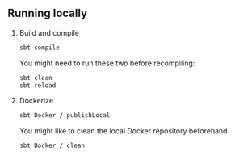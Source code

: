 ## Running locally

1. Build and compile
   ```bash
   sbt compile
   ```
   You might need to run these two before recompiling:
   ```bash
   sbt clean
   sbt reload
   ```
2. Dockerize
   ```bash
   sbt Docker / publishLocal
   ```
   You might like to clean the local Docker repository beforehand
   ```bash
   sbt Docker / clean
   ```